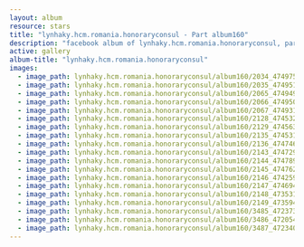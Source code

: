 ```yaml
---
layout: album
resource: stars
title: "lynhaky.hcm.romania.honoraryconsul - Part album160"
description: "facebook album of lynhaky.hcm.romania.honoraryconsul, part album160."
active: gallery
album-title: "lynhaky.hcm.romania.honoraryconsul"
images:
  - image_path: lynhaky.hcm.romania.honoraryconsul/album160/2034_474975673_1153700109447281_2225451942176043263_n.jpg
  - image_path: lynhaky.hcm.romania.honoraryconsul/album160/2035_474951624_1153700036113955_2510347568803224848_n.jpg
  - image_path: lynhaky.hcm.romania.honoraryconsul/album160/2065_474949423_1153688709448421_7786415491216705603_n.jpg
  - image_path: lynhaky.hcm.romania.honoraryconsul/album160/2066_474950452_1153688749448417_6489217301287685719_n.jpg
  - image_path: lynhaky.hcm.romania.honoraryconsul/album160/2067_474931508_1153688492781776_5547164693762219620_n.jpg
  - image_path: lynhaky.hcm.romania.honoraryconsul/album160/2128_474532973_1151845079632784_3057923874131034814_n.jpg
  - image_path: lynhaky.hcm.romania.honoraryconsul/album160/2129_474563314_1151845156299443_7658370568823562356_n.jpg
  - image_path: lynhaky.hcm.romania.honoraryconsul/album160/2135_474531337_1151718866312072_6297730914381269784_n.jpg
  - image_path: lynhaky.hcm.romania.honoraryconsul/album160/2136_474746690_1151718849645407_8458606808393713183_n.jpg
  - image_path: lynhaky.hcm.romania.honoraryconsul/album160/2143_474729433_1151716362978989_6504031153116720111_n.jpg
  - image_path: lynhaky.hcm.romania.honoraryconsul/album160/2144_474789793_1151716346312324_309866681026812722_n.jpg
  - image_path: lynhaky.hcm.romania.honoraryconsul/album160/2145_474762204_1151716399645652_7529062358090575135_n.jpg
  - image_path: lynhaky.hcm.romania.honoraryconsul/album160/2146_474259117_1151716322978993_7830342763759374062_n.jpg
  - image_path: lynhaky.hcm.romania.honoraryconsul/album160/2147_474694666_1151716042979021_7700470221681086844_n.jpg
  - image_path: lynhaky.hcm.romania.honoraryconsul/album160/2148_473531114_1151716029645689_1117563585212431759_n.jpg
  - image_path: lynhaky.hcm.romania.honoraryconsul/album160/2149_473594847_1151716166312342_3249187041467872243_n.jpg
  - image_path: lynhaky.hcm.romania.honoraryconsul/album160/3485_472373867_1139943960822896_8258542727298236565_n.jpg
  - image_path: lynhaky.hcm.romania.honoraryconsul/album160/3486_472054192_1139943940822898_2763445447477957301_n.jpg
  - image_path: lynhaky.hcm.romania.honoraryconsul/album160/3487_472340519_1139944060822886_5158290986757505413_n.jpg
---
```

